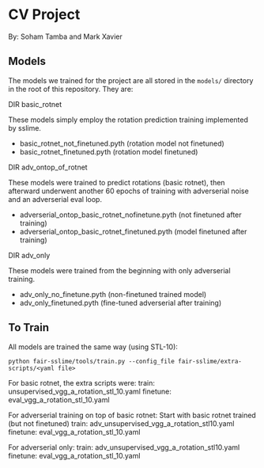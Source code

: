 # CV Project

By: Soham Tamba and Mark Xavier

## Models

The models we trained for the project are all stored in the `models/` directory
in the root of this repository.  They are:

DIR basic_rotnet

These models simply employ the rotation prediction training
implemented by sslime.

- basic_rotnet_not_finetuned.pyth (rotation model not finetuned)
- basic_rotnet_finetuned.pyth (rotation model finetuned)

DIR adv_ontop_of_rotnet

These models were trained to predict rotations (basic rotnet), then afterward
underwent another 60 epochs of training with adverserial noise and an
adverserial eval loop.

- adverserial_ontop_basic_rotnet_nofinetune.pyth (not finetuned after training)
- adverserial_ontop_basic_rotnet_finetuned.pyth (model finetuned after training)

DIR adv_only

These models were trained from the beginning with only adverserial training.

- adv_only_no_finetune.pyth (non-finetuned trained model)
- adv_only_finetuned.pyth (fine-tuned adverserial after training)

## To Train

All models are trained the same way (using STL-10):

`python fair-sslime/tools/train.py --config_file fair-sslime/extra-scripts/<yaml file>`

For basic rotnet, the extra scripts were:
train: unsupervised_vgg_a_rotation_stl_10.yaml
finetune: eval_vgg_a_rotation_stl_10.yaml

For adverserial training on top of basic rotnet:
Start with basic rotnet trained (but not finetuned)
train: adv_unsupervised_vgg_a_rotation_stl10.yaml
finetune: eval_vgg_a_rotation_stl_10.yaml

For adverserial only:
train: adv_unsupervised_vgg_a_rotation_stl10.yaml
finetune: eval_vgg_a_rotation_stl_10.yaml
